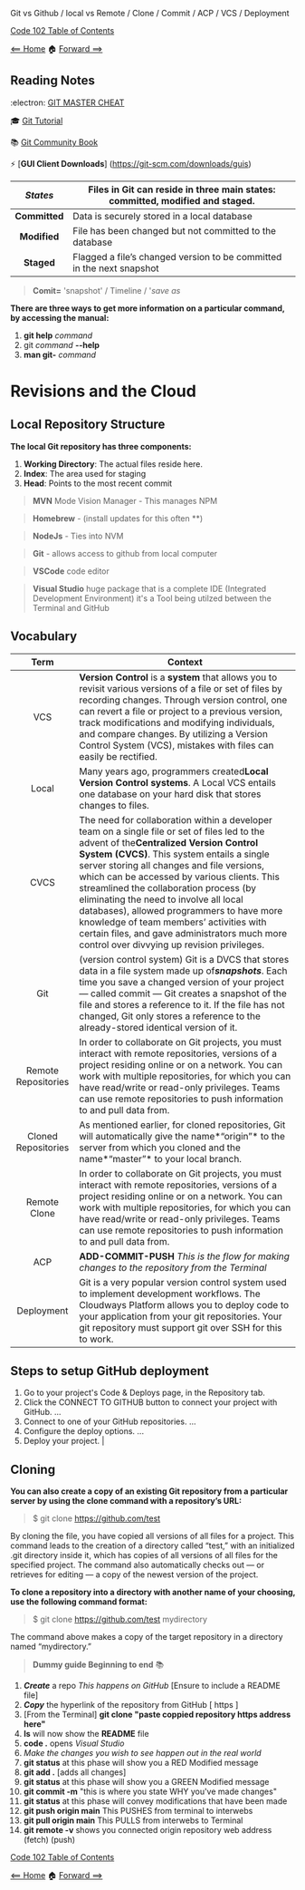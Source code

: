Git vs Github / local vs Remote / Clone / Commit / ACP / VCS / Deployment

[Code 102 Table of Contents](CodeFellows_102.md)

[<== Home](README.md) 🏠 [Forward ==>](html_markup_semantics_wireframe_personas_meta_content_element_tag_attribute_structure_vs_presentation.md)

## Reading Notes

:electron: [GIT MASTER CHEAT](https://overapi.com/git)

:mortar_board: [Git Tutorial](https://blog.udemy.com/git-tutorial-a-comprehensive-guide/#4_1)

:books: [Git Community Book](http://alx.github.io/gitbook/)

:zap: [**GUI Client Downloads**] (https://git-scm.com/downloads/guis)


| ***States*** | Files in Git can reside in three main states: committed, modified and staged. |
| :-: | - |
| **Committed** | Data is securely stored in a local database |
| **Modified** | File has been changed but not committed to the database |
| **Staged** | Flagged a file’s changed version to be committed in the next snapshot |

> **Comit=** 'snapshot' / Timeline / '*save as*

**There are three ways to get more information on a particular command,
by accessing the manual:**

1. **git help** *command*
2. git *command* **--help**
3. **man git-** *command*

# Revisions and the Cloud

## Local Repository Structure

**The local Git repository has three components:**

1. **Working Directory**: The actual files reside here.
2. **Index**: The area used for staging
3. **Head**: Points to the most recent commit

> **MVN** Mode Vision Manager - This manages NPM

> **Homebrew** - (install updates for this often **)

> **NodeJs** - Ties into NVM

> **Git** - allows access to github from local computer

> **VSCode** code editor

> **Visual Studio** huge package that is a complete IDE (Integrated Development Environment) it's a Tool being utilzed between the Terminal and GitHub

## Vocabulary


| **Term** | **Context** |
| :-: | - |
| VCS | **Version Control** is a **system** that allows you to revisit various versions of a file or set of files by recording changes. Through version control, one can revert a file or project to a previous version, track modifications and modifying individuals, and compare changes. By utilizing a Version Control System (VCS), mistakes with files can easily be rectified. |
| Local | Many years ago, programmers created**Local Version Control systems**. A Local VCS entails one database on your hard disk that stores changes to files. |
| CVCS | The need for collaboration within a developer team on a single file or set of files led to the advent of the**Centralized Version Control System (CVCS)**. This system entails a single server storing all changes and file versions, which can be accessed by various clients. This streamlined the collaboration process (by eliminating the need to involve all local databases), allowed programmers to have more knowledge of team members’ activities with certain files, and gave administrators much more control over divvying up revision privileges. |
| Git | (version control system) Git is a DVCS that stores data in a file system made up of***snapshots***. Each time you save a changed version of your project — called commit — Git creates a snapshot of the file and stores a reference to it. If the file has not changed, Git only stores a reference to the already-stored identical version of it. |
| Remote Repositories | In order to collaborate on Git projects, you must interact with remote repositories, versions of a project residing online or on a network. You can work with multiple repositories, for which you can have read/write or read-only privileges. Teams can use remote repositories to push information to and pull data from. |
| Cloned Repositories | As mentioned earlier, for cloned repositories, Git will automatically give the name*“origin”* to the server from which you cloned and the name*“master”* to your local branch. |
| Remote Clone | In order to collaborate on Git projects, you must interact with remote repositories, versions of a project residing online or on a network. You can work with multiple repositories, for which you can have read/write or read-only privileges. Teams can use remote repositories to push information to and pull data from. |
| ACP | **ADD-COMMIT-PUSH** *This is the flow for making changes to the repository from the Terminal* |
| Deployment | Git is a very popular version control system used to implement development workflows. The Cloudways Platform allows you to deploy code to your application from your git repositories. Your git repository must support git over SSH for this to work. |

## Steps to setup GitHub deployment

1. Go to your project's Code & Deploys page, in the Repository tab.
2. Click the CONNECT TO GITHUB button to connect your project with GitHub. ...
3. Connect to one of your GitHub repositories. ...
4. Configure the deploy options. ...
5. Deploy your project.  |

## Cloning

**You can also create a copy of an existing Git repository from a particular server by using the clone command with a repository’s URL:**

> $ git clone https://github.com/test

By cloning the file, you have copied all versions of all files for a project. This command leads to the creation of a directory called “test,” with an initialized .git directory inside it, which has copies of all versions of all files for the specified project. The command also automatically checks out — or retrieves for editing — a copy of the newest version of the project.

**To clone a repository into a directory with another name of your choosing, use the following command format:**

> $ git clone https://github.com/test mydirectory

The command above makes a copy of the target repository in a directory named “mydirectory.”

> **Dummy guide Beginning to end** :books:

1. ***Create*** a repo *This happens on GitHub* [Ensure to include a README file]
2. ***Copy*** the hyperlink of the repository from GitHub [ https ]
3. [From the Terminal] **git clone "paste coppied repository https address here"**
4. **ls** will now show the **README** file
5. **code .** opens *Visual Studio*
6. *Make the changes you wish to see happen out in the real world*
7. **git status** at this phase will show you a RED Modified message
8. **git add .** [adds all changes]
9. **git status** at this phase will show you a GREEN Modified message
10. **git commit -m** "this is where you state WHY you've made changes"
11. **git status** at this phase will convey modifications that have been made
12. **git push origin main** This PUSHES from terminal to interwebs
13. **git pull origin main** This PULLS from interwebs to Terminal
14. **git remote -v** shows you connected origin repository web address (fetch) (push)

[Code 102 Table of Contents](CodeFellows_102.md)

[<== Home](README.md) 🏠 [Forward ==>](html_markup_semantics_wireframe_personas_meta_content_element_tag_attribute_structure_vs_presentation.md)
